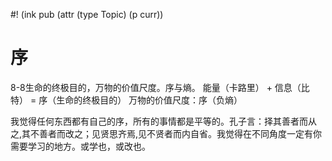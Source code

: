 #! (ink pub (attr (type Topic) (p curr))

# 序

8-8生命的终极目的，万物的价值尺度。序与熵。
能量（卡路里） + 信息（比特） = 序（生命的终极目的）
万物的价值尺度：序（负熵）

我觉得任何东西都有自己的序，所有的事情都是平等的。孔子言：择其善者而从之,其不善者而改之；见贤思齐焉,见不贤者而内自省。我觉得在不同角度一定有你需要学习的地方。或学也，或改也。





